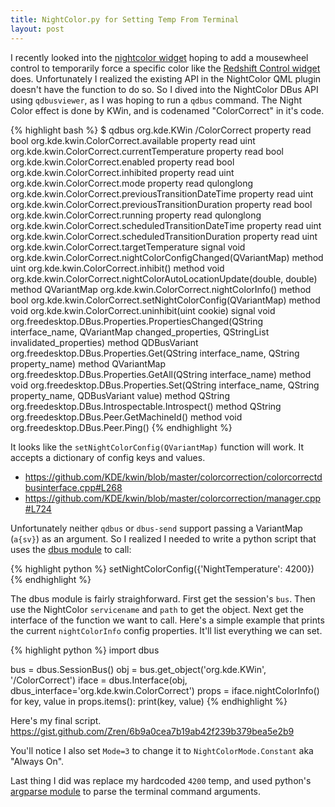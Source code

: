 ```yaml
---
title: NightColor.py for Setting Temp From Terminal
layout: post
---
```


I recently looked into the [nightcolor widget](https://github.com/KDE/kdeplasma-addons/tree/master/applets/nightcolor) hoping to add a mousewheel control to temporarily force a specific color like the [Redshift Control widget](https://github.com/kde/plasma-redshift-control) does. Unfortunately  I realized the existing API in the NightColor QML plugin doesn't have the function to do so. So I dived into the NightColor DBus API using `qdbusviewer`, as I was hoping to run a `qdbus` command. The Night Color effect is done by KWin, and is codenamed "ColorCorrect" in it's code.

{% highlight bash %}
$ qdbus org.kde.KWin /ColorCorrect
property read bool org.kde.kwin.ColorCorrect.available
property read uint org.kde.kwin.ColorCorrect.currentTemperature
property read bool org.kde.kwin.ColorCorrect.enabled
property read bool org.kde.kwin.ColorCorrect.inhibited
property read uint org.kde.kwin.ColorCorrect.mode
property read qulonglong org.kde.kwin.ColorCorrect.previousTransitionDateTime
property read uint org.kde.kwin.ColorCorrect.previousTransitionDuration
property read bool org.kde.kwin.ColorCorrect.running
property read qulonglong org.kde.kwin.ColorCorrect.scheduledTransitionDateTime
property read uint org.kde.kwin.ColorCorrect.scheduledTransitionDuration
property read uint org.kde.kwin.ColorCorrect.targetTemperature
signal void org.kde.kwin.ColorCorrect.nightColorConfigChanged(QVariantMap)
method uint org.kde.kwin.ColorCorrect.inhibit()
method void org.kde.kwin.ColorCorrect.nightColorAutoLocationUpdate(double, double)
method QVariantMap org.kde.kwin.ColorCorrect.nightColorInfo()
method bool org.kde.kwin.ColorCorrect.setNightColorConfig(QVariantMap)
method void org.kde.kwin.ColorCorrect.uninhibit(uint cookie)
signal void org.freedesktop.DBus.Properties.PropertiesChanged(QString interface_name, QVariantMap changed_properties, QStringList invalidated_properties)
method QDBusVariant org.freedesktop.DBus.Properties.Get(QString interface_name, QString property_name)
method QVariantMap org.freedesktop.DBus.Properties.GetAll(QString interface_name)
method void org.freedesktop.DBus.Properties.Set(QString interface_name, QString property_name, QDBusVariant value)
method QString org.freedesktop.DBus.Introspectable.Introspect()
method QString org.freedesktop.DBus.Peer.GetMachineId()
method void org.freedesktop.DBus.Peer.Ping()
{% endhighlight %}


It looks like the `setNightColorConfig(QVariantMap)` function will work. It accepts a dictionary of config keys and values.

* <https://github.com/KDE/kwin/blob/master/colorcorrection/colorcorrectdbusinterface.cpp#L268>
* <https://github.com/KDE/kwin/blob/master/colorcorrection/manager.cpp#L724>

Unfortunately neither `qdbus` or `dbus-send` support passing a VariantMap (`a{sv}`) as an argument. So I realized I needed to write a python script that uses the [dbus module](https://dbus.freedesktop.org/doc/dbus-python/tutorial.html) to call:

{% highlight python %}
setNightColorConfig({'NightTemperature': 4200})
{% endhighlight %}

The dbus module is fairly straighforward. First get the session's `bus`. Then use the NightColor `servicename` and `path` to get the object. Next get the interface of the function we want to call. Here's a simple example that prints the current `nightColorInfo` config properties. It'll list everything we can set.

{% highlight python %}
import dbus

bus = dbus.SessionBus()
obj = bus.get_object('org.kde.KWin', '/ColorCorrect')
iface = dbus.Interface(obj, dbus_interface='org.kde.kwin.ColorCorrect')
props = iface.nightColorInfo()
for key, value in props.items():
	print(key, value)
{% endhighlight %}

Here's my final script.
<https://gist.github.com/Zren/6b9a0cea7b19ab42f239b379bea5e2b9>

You'll notice I also set `Mode=3` to change it to `NightColorMode.Constant` aka "Always On".

Last thing I did was replace my hardcoded `4200` temp, and used python's [argparse module](https://docs.python.org/3.7/library/argparse.html) to parse the terminal command arguments.
